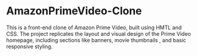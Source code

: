 # AmazonPrimeVideo-Clone
This is a front-end clone of Amazon Prime Video, built using HMTL and CSS. The project replicates the layout and visual design of the Prime Video homepage, including sections like banners, movie thumbnails , and basic responsive styling. 
